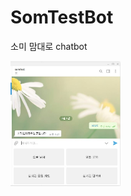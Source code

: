 # SomTestBot
소미 맘대로 chatbot


      
    
<img src = "https://github.com/baesomi/SomTestBot/blob/master/picture/capture.JPG?raw=true" align="center" width="35%">
